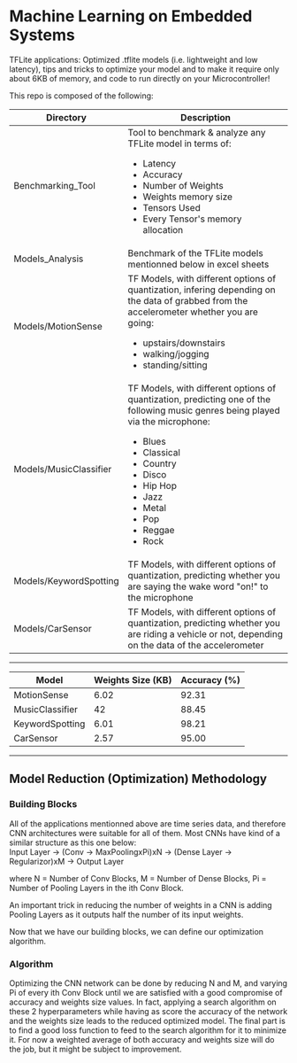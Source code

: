 # Machine Learning on Embedded Systems
TFLite applications: Optimized .tflite models (i.e. lightweight and low latency), tips and tricks to optimize your model and to make it require only about 6KB of memory, and code to run directly on your Microcontroller!

This repo is composed of the following:

|Directory| Description|
|---------|------------|
|Benchmarking_Tool | Tool to benchmark & analyze any TFLite model in terms of: <ul><li>Latency</li><li>Accuracy</li><li>Number of Weights</li><li>Weights memory size</li><li>Tensors Used</li><li>Every Tensor's memory allocation</li></ul>|
|Models_Analysis    | Benchmark of the TFLite models mentionned below in excel sheets|
|Models/MotionSense| TF Models, with different options of quantization, infering depending on the data of grabbed from the accelerometer whether you are going: <ul><li>upstairs/downstairs</li><li>walking/jogging</li><li>standing/sitting</li></ul>|
|Models/MusicClassifier| TF Models, with different options of quantization, predicting one of the following music genres being played via the microphone: <ul><li>Blues</li><li>Classical</li><li>Country</li><li>Disco</li><li>Hip Hop</li><li>Jazz</li><li>Metal</li><li>Pop</li><li>Reggae</li><li>Rock</li></ul>|
|Models/KeywordSpotting| TF Models, with different options of quantization, predicting whether you are saying the wake word "on!" to the microphone |
|Models/CarSensor| TF Models, with different options of quantization, predicting whether you are riding a vehicle or not, depending on the data of the accelerometer|

------------

|Model|Weights Size (KB)|Accuracy (%)|
|-----|-------------|-------|
|MotionSense|6.02|92.31|
|MusicClassifier|42|88.45|
|KeywordSpotting|6.01|98.21|
|CarSensor|2.57|95.00|
------------


## Model Reduction (Optimization) Methodology
### Building Blocks
All of the applications mentionned above are time series data, and therefore CNN architectures were suitable for all of them. Most CNNs have kind of a similar structure as this one below: </br>
Input Layer -> (Conv -> MaxPoolingxPi)xN -> (Dense Layer -> Regularizor)xM -> Output Layer </br>

where N = Number of Conv Blocks, M =  Number of Dense Blocks, Pi = Number of Pooling Layers in the ith Conv Block. </br>

An important trick in reducing the number of weights in a CNN is adding Pooling Layers as it outputs half the number of its input weights.

Now that we have our building blocks, we can define our optimization algorithm.

### Algorithm

Optimizing the CNN network can be done by reducing N and M, and varying Pi of every ith Conv Block until we are satisfied with a good compromise of accuracy and weights size values. In fact, applying a search algorithm on these 2 hyperparameters while having as score the accuracy of the network and the weights size leads to the reduced optimized model. The final part is to find a good loss function to feed to the search algorithm for it to minimize it. For now a weighted average of both accuracy and weights size will do the job, but it might be subject to improvement.
